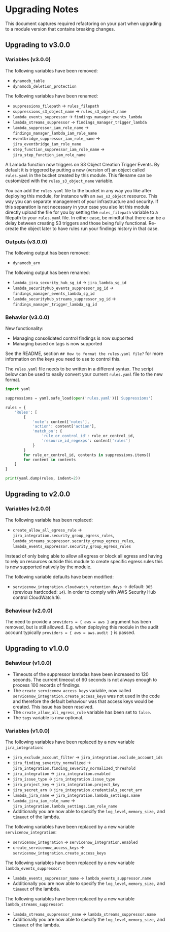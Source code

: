 # Upgrading Notes

This document captures required refactoring on your part when upgrading to a module version that contains breaking changes.

## Upgrading to v3.0.0

### Variables (v3.0.0)

The following variables have been removed:

- `dynamodb_table`
- `dynamodb_deletion_protection`

The following variables have been renamed:

- `suppressions_filepath` -> `rules_filepath`
- `suppressions_s3_object_name` -> `rules_s3_object_name`
- `lambda_events_suppressor` -> `findings_manager_events_lambda`
- `lambda_streams_suppressor` -> `findings_manager_trigger_lambda`
- `lambda_suppressor_iam_role_name` -> `findings_manager_lambda_iam_role_name`
- `eventbridge_suppressor_iam_role_name` -> `jira_eventbridge_iam_role_name`
- `step_function_suppressor_iam_role_name` -> `jira_step_function_iam_role_name`

A Lambda function now triggers on S3 Object Creation Trigger Events.
By default it is triggered by putting a new (version of) an object called `rules.yaml` in the bucket created by this module.
This filename can be customized with the `rules_s3_object_name` variable.

You can add the `rules.yaml` file to the bucket in any way you like after deploying this module, for instance with an `aws_s3_object` resource.
This way you can separate management of your infrastructure and security.
If this separation is not necessary in your case you also let this module directly upload the file for you by setting the `rules_filepath` variable to a filepath to your `rules.yaml` file.
In either case, be mindful that there can be a delay between creating S3 triggers and those being fully functional.
Re-create the object later to have rules run your findings history in that case.

### Outputs (v3.0.0)

The following output has been removed:

- `dynamodb_arn`

The following output has been renamed:

- `lambda_jira_security_hub_sg_id` -> `jira_lambda_sg_id`
- `lambda_securityhub_events_suppressor_sg_id` -> `findings_manager_events_lambda_sg_id`
- `lambda_securityhub_streams_suppressor_sg_id` -> `findings_manager_trigger_lambda_sg_id`

### Behavior (v3.0.0)

New functionality:

- Managing consolidated control findings is now supported
- Managing based on tags is now supported

See the README, section `## How to format the rules.yaml file?` for more information on the keys you need to use to control this.

The `rules.yaml` file needs to be written in a different syntax. The script below can be used to easily convert your current `rules.yaml` file to the new format.

```python
import yaml

suppressions = yaml.safe_load(open('rules.yaml'))['Suppressions']

rules = {
    'Rules': [
        {
            'note': content['notes'],
            'action': content['action'],
            'match_on': {
                'rule_or_control_id': rule_or_control_id,
                'resource_id_regexps': content['rules']
            }
        }
        for rule_or_control_id, contents in suppressions.items()
        for content in contents
    ]
}

print(yaml.dump(rules, indent=2))
```

## Upgrading to v2.0.0

### Variables (v2.0.0)

The following variable has been replaced:

- `create_allow_all_egress_rule` -> `jira_integration.security_group_egress_rules`, `lambda_streams_suppressor.security_group_egress_rules`, `lambda_events_suppressor.security_group_egress_rules`

Instead of only being able to allow all egress or block all egress and having to rely on resources outside this module to create specific egress rules this is now supported natively by the module.

The following variable defaults have been modified:

- `servicenow_integration.cloudwatch_retention_days` -> default: `365` (previous hardcoded: `14`). In order to comply with AWS Security Hub control CloudWatch.16.

### Behaviour (v2.0.0)

The need to provide a `providers = { aws = aws }` argument has been removed, but is still allowed. E.g. when deploying this module in the audit account typically `providers = { aws = aws.audit }` is passed.

## Upgrading to v1.0.0

### Behaviour (v1.0.0)

- Timeouts of the suppressor lambdas have been increased to 120 seconds. The current timeout of 60 seconds is not always enough to process 100 records of findings.
- The `create_servicenow_access_keys` variable, now called `servicenow_integration.create_access_keys` was not used in the code and therefore the default behaviour was that access keys would be created. This issue has been resolved.
- The `create_allow_all_egress_rule` variable has been set to `false`.
- The `tags` variable is now optional.

### Variables (v1.0.0)

The following variables have been replaced by a new variable `jira_integration`:

- `jira_exclude_account_filter` -> `jira_integration.exclude_account_ids`
- `jira_finding_severity_normalized` -> `jira_integration.finding_severity_normalized_threshold`
- `jira_integration` -> `jira_integration.enabled`
- `jira_issue_type` -> `jira_integration.issue_type`
- `jira_project_key` -> `jira_integration.project_key`
- `jira_secret_arn` -> `jira_integration.credentials_secret_arn`
- `lambda_jira_name` -> `jira_integration.lambda_settings.name`
- `lambda_jira_iam_role_name` -> `jira_integration.lambda_settings.iam_role_name`
- Additionally you are now able to specify the `log_level`, `memory_size,` and `timeout` of the lambda.

The following variables have been replaced by a new variable `servicenow_integration`:

- `servicenow_integration` -> `servicenow_integration.enabled`
- `create_servicenow_access_keys` -> `servicenow_integration.create_access_keys`

The following variables have been replaced by a new variable `lambda_events_suppressor`:

- `lambda_events_suppressor_name` -> `lambda_events_suppressor.name`
- Additionally you are now able to specify the `log_level`, `memory_size,` and `timeout` of the lambda.

The following variables have been replaced by a new variable `lambda_streams_suppressor`:

- `lambda_streams_suppressor_name` -> `lambda_streams_suppressor.name`
- Additionally you are now able to specify the `log_level`, `memory_size,` and `timeout` of the lambda.
